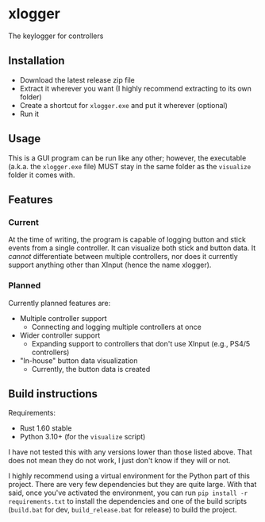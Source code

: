 # xlogger

The keylogger for controllers

## Installation

- Download the latest release zip file
- Extract it wherever you want (I highly recommend extracting to its own folder)
- Create a shortcut for `xlogger.exe` and put it wherever (optional)
- Run it

## Usage

This is a GUI program can be run like any other; however, the executable (a.k.a. the `xlogger.exe` file) MUST stay in the same folder as the `visualize` folder it comes with.

## Features

### Current

At the time of writing, the program is capable of logging button and stick events from a single controller. It can visualize both stick and button data. It _cannot_ differentiate between multiple controllers, nor does it currently support anything other than XInput (hence the name xlogger).

### Planned

Currently planned features are:

- Multiple controller support
  - Connecting and logging multiple controllers at once
- Wider controller support
  - Expanding support to controllers that don't use XInput (e.g., PS4/5 controllers)
- "In-house" button data visualization
  - Currently, the button data is created

## Build instructions

Requirements:

- Rust 1.60 stable
- Python 3.10+ (for the `visualize` script)

I have not tested this with any versions lower than those listed above. That does not mean they do not work, I just don't know if they will or not.

I highly recommend using a virtual environment for the Python part of this project. There are very few dependencies but they are quite large. With that said, once you've activated the environment, you can run `pip install -r requirements.txt` to install the dependencies and one of the build scripts (`build.bat` for dev, `build_release.bat` for release) to build the project.
